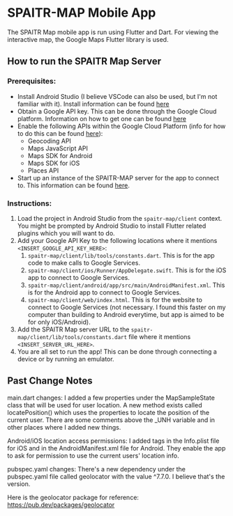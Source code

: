 # SPAITR-MAP Mobile App

The SPAITR Map mobile app is run using Flutter and Dart. For viewing the interactive map, the Google Maps Flutter library is used. 

## How to run the SPAITR Map Server

### Prerequisites:
* Install Android Studio (I believe VSCode can also be used, but I'm not familiar with it). Install information can be found [here](https://developer.android.com/studio/)
* Obtain a Google API key. This can be done through the Google Cloud platform. Information on how to get one can be found [here](https://cloud.google.com/docs/authentication/api-keys)
* Enable the following APIs within the Google Cloud Platform (info for how to do this can be found [here](https://cloud.google.com/endpoints/docs/openapi/enable-api)): 
    * Geocoding API
    * Maps JavaScript API
    * Maps SDK for Android
    * Maps SDK for iOS
    * Places API
* Start up an instance of the SPAITR-MAP server for the app to connect to. This information can be found [here](../server/README.md). 

### Instructions:
1. Load the project in Android Studio from the `spaitr-map/client` context. You might be prompted by Android Studio to install Flutter related plugins which you will want to do.
2. Add your Google API Key to the following locations where it mentions `<INSERT_GOOGLE_API_KEY_HERE>`:
    1. `spaitr-map/client/lib/tools/constants.dart`. This is for the app code to make calls to Google Services.
    2. `spaitr-map/client/ios/Runner/AppDelegate.swift`. This is for the iOS app to connect to Google Services.
    3. `spaitr-map/client/android/app/src/main/AndroidManifest.xml`. This is for the Android app to connect to Google Services.
    4. `spaitr-map/client/web/index.html`. This is for the website to connect to Google Services (not necessary. I found this faster on my computer than building to Android everytime, but app is aimed to be for only iOS/Android).
3. Add the SPAITR Map server URL to the `spaitr-map/client/lib/tools/constants.dart` file where it mentions `<INSERT_SERVER_URL_HERE>`.
4. You are all set to run the app! This can be done through connecting a device or by running an emulator.

## Past Change Notes
main.dart changes:
I added a few properties under the MapSampleState class that will be used for user location.
A new method exists called locatePosition() which uses the properties to locate the position of the current user.
There are some comments above the _UNH variable and in other places where I added new things.

Android/iOS location access permissions:
I added tags in the Info.plist file for iOS and in the AndroidManifest.xml file for Android. 
They enable the app to ask for permission to use the current users' location info.

pubspec.yaml changes:
There's a new dependency under the pubspec.yaml file called geolocator with the value ^7.7.0. I believe that's the version.

Here is the geolocator package for reference: https://pub.dev/packages/geolocator


